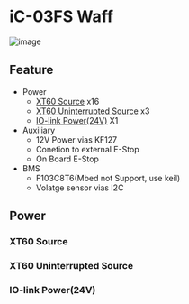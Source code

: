 # iC-03FS Waff
![image](https://user-images.githubusercontent.com/45313904/120550068-f8fc0780-c426-11eb-9721-47f47f4ea195.png)
## Feature
 * Power 
    * [XT60 Source](#XT60-Source) x16
    * [XT60 Uninterrupted Source](#XT60-Uninterrupted-Source) x3
    * [IO-link Power(24V)](#io-link-power24v) X1
 * Auxiliary 
    * 12V Power vias KF127
    * Conetion to external E-Stop
    * On Board E-Stop
 * BMS
    * F103C8T6(Mbed not Support, use keil)
    * Volatge sensor vias I2C
## Power

### XT60 Source

### XT60 Uninterrupted Source

### IO-link Power(24V)
